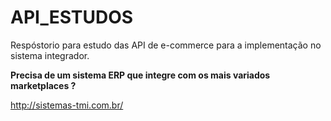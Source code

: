 # API_ESTUDOS

Respóstorio para estudo das API de e-commerce para a implementação no sistema integrador.

<b>Precisa de um sistema ERP que integre com os mais variados marketplaces ? </b>

http://sistemas-tmi.com.br/
